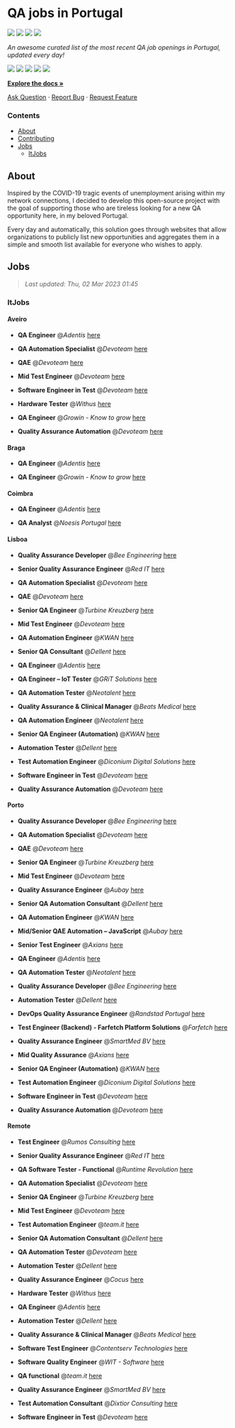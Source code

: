 QA jobs in Portugal
========================

![](https://img.shields.io/static/v1?label=%F0%9F%8C%9F&message=If%20Useful&color=BC4E99)
[![](https://img.shields.io/github/stars/sergiomartins8/qa-jobs-in-portugal)](https://github.com/sergiomartins8/qa-jobs-in-portugal/stargazers)
[![](https://img.shields.io/github/forks/sergiomartins8/qa-jobs-in-portugal)](https://github.com/sergiomartins8/qa-jobs-in-portugal/network/members)
[![](https://img.shields.io/badge/-sergiomartins8-blue?logo=Linkedin&logoColor=white)](https://www.linkedin.com/in/sergiomartins8/)

_An awesome curated list of the most recent QA job openings in Portugal, updated every day!_

[![](https://img.shields.io/github/v/release/sergiomartins8/qa-jobs-in-portugal)](https://github.com/sergiomartins8/qa-jobs-in-portugal/releases)
[![](https://github.com/sergiomartins8/qa-jobs-in-portugal/workflows/release/badge.svg)](https://github.com/sergiomartins8/qa-jobs-in-portugal/actions?query=workflow%3Arelease)
[![](https://img.shields.io/github/issues/sergiomartins8/qa-jobs-in-portugal)](https://github.com/sergiomartins8/qa-jobs-in-portugal/issues)
[![](https://img.shields.io/github/contributors/sergiomartins8/qa-jobs-in-portugal)](https://github.com/sergiomartins8/qa-jobs-in-portugal/graphs/contributors)
[![](https://img.shields.io/github/license/sergiomartins8/qa-jobs-in-portugal)](https://github.com/sergiomartins8/qa-jobs-in-portugal/blob/master/LICENSE)

**[Explore the docs »](https://github.com/sergiomartins8/qa-jobs-in-portugal/blob/master/docs/DOCUMENTATION.md)**

[Ask Question](https://github.com/sergiomartins8/qa-jobs-in-portugal/issues) 
·
[Report Bug](https://github.com/sergiomartins8/qa-jobs-in-portugal/issues)
·
[Request Feature](https://github.com/sergiomartins8/qa-jobs-in-portugal/issues)

### Contents
* [About](#about)
* [Contributing](https://github.com/sergiomartins8/qa-jobs-in-portugal/blob/master/docs/CONTRIBUTING.md)
* [Jobs](#jobs)
  * [ItJobs](#itjobs)

## About
Inspired by the COVID-19 tragic events of unemployment arising within my network connections, I decided to develop this open-source project with the goal of supporting those who are tireless looking for a new QA opportunity here, in my beloved Portugal.

Every day and automatically, this solution goes through websites that allow organizations to publicly list new opportunities and aggregates them in a simple and smooth list available for everyone who wishes to apply.

Jobs
---------

> _Last updated: Thu, 02 Mar 2023 01:45_

### ItJobs

#### Aveiro

- **QA Engineer** @_Adentis_ [here](https://www.itjobs.pt/oferta/454241/qa-engineer)


- **QA Automation Specialist** @_Devoteam_ [here](https://www.itjobs.pt/oferta/453165/qa-automation-specialist)


- **QAE** @_Devoteam_ [here](https://www.itjobs.pt/oferta/454621/qae)


- **Mid Test Engineer** @_Devoteam_ [here](https://www.itjobs.pt/oferta/454833/mid-test-engineer)


- **Software Engineer in Test** @_Devoteam_ [here](https://www.itjobs.pt/oferta/454010/software-engineer-in-test)


- **Hardware Tester** @_Withus_ [here](https://www.itjobs.pt/oferta/455370/hardware-tester)


- **QA Engineer** @_Growin - Know to grow_ [here](https://www.itjobs.pt/oferta/454735/qa-engineer)


- **Quality Assurance Automation** @_Devoteam_ [here](https://www.itjobs.pt/oferta/455182/quality-assurance-automation)

#### Braga

- **QA Engineer** @_Adentis_ [here](https://www.itjobs.pt/oferta/454241/qa-engineer)


- **QA Engineer** @_Growin - Know to grow_ [here](https://www.itjobs.pt/oferta/454735/qa-engineer)

#### Coimbra

- **QA Engineer** @_Adentis_ [here](https://www.itjobs.pt/oferta/454241/qa-engineer)


- **QA Analyst** @_Noesis Portugal_ [here](https://www.itjobs.pt/oferta/453411/qa-analyst)

#### Lisboa

- **Quality Assurance Developer** @_Bee Engineering_ [here](https://www.itjobs.pt/oferta/454011/quality-assurance-developer)


- **Senior Quality Assurance Engineer** @_Red IT_ [here](https://www.itjobs.pt/oferta/455416/senior-quality-assurance-engineer)


- **QA Automation Specialist** @_Devoteam_ [here](https://www.itjobs.pt/oferta/453165/qa-automation-specialist)


- **QAE** @_Devoteam_ [here](https://www.itjobs.pt/oferta/454621/qae)


- **Senior QA Engineer** @_Turbine Kreuzberg_ [here](https://www.itjobs.pt/oferta/454948/senior-qa-engineer)


- **Mid Test Engineer** @_Devoteam_ [here](https://www.itjobs.pt/oferta/454833/mid-test-engineer)


- **QA Automation Engineer** @_KWAN_ [here](https://www.itjobs.pt/oferta/454064/qa-automation-engineer)


- **Senior QA Consultant** @_Dellent_ [here](https://www.itjobs.pt/oferta/454423/senior-qa-consultant)


- **QA Engineer** @_Adentis_ [here](https://www.itjobs.pt/oferta/454241/qa-engineer)


- **QA Engineer – IoT Tester** @_GRiT Solutions_ [here](https://www.itjobs.pt/oferta/454753/qa-engineer-iot-tester)


- **QA Automation Tester** @_Neotalent_ [here](https://www.itjobs.pt/oferta/453286/qa-automation-tester)


- **Quality Assurance & Clinical Manager** @_Beats Medical_ [here](https://www.itjobs.pt/oferta/454488/quality-assurance-clinical-manager)


- **QA Automation Engineer** @_Neotalent_ [here](https://www.itjobs.pt/oferta/454854/qa-automation-engineer)


- **Senior QA Engineer (Automation)** @_KWAN_ [here](https://www.itjobs.pt/oferta/453951/senior-qa-engineer-automation)


- **Automation Tester** @_Dellent_ [here](https://www.itjobs.pt/oferta/453147/automation-tester)


- **Test Automation Engineer** @_Diconium Digital Solutions_ [here](https://www.itjobs.pt/oferta/455200/test-automation-engineer)


- **Software Engineer in Test** @_Devoteam_ [here](https://www.itjobs.pt/oferta/454010/software-engineer-in-test)


- **Quality Assurance Automation** @_Devoteam_ [here](https://www.itjobs.pt/oferta/455182/quality-assurance-automation)

#### Porto

- **Quality Assurance Developer** @_Bee Engineering_ [here](https://www.itjobs.pt/oferta/454011/quality-assurance-developer)


- **QA Automation Specialist** @_Devoteam_ [here](https://www.itjobs.pt/oferta/453165/qa-automation-specialist)


- **QAE** @_Devoteam_ [here](https://www.itjobs.pt/oferta/454621/qae)


- **Senior QA Engineer** @_Turbine Kreuzberg_ [here](https://www.itjobs.pt/oferta/454948/senior-qa-engineer)


- **Mid Test Engineer** @_Devoteam_ [here](https://www.itjobs.pt/oferta/454833/mid-test-engineer)


- **Quality Assurance Engineer** @_Aubay_ [here](https://www.itjobs.pt/oferta/455308/quality-assurance-engineer)


- **Senior QA Automation Consultant** @_Dellent_ [here](https://www.itjobs.pt/oferta/454883/senior-qa-automation-consultant)


- **QA Automation Engineer** @_KWAN_ [here](https://www.itjobs.pt/oferta/454064/qa-automation-engineer)


- **Mid/Senior QAE Automation – JavaScript** @_Aubay_ [here](https://www.itjobs.pt/oferta/454800/mid-senior-qae-automation-javascript)


- **Senior Test Engineer** @_Axians_ [here](https://www.itjobs.pt/oferta/454644/senior-test-engineer)


- **QA Engineer** @_Adentis_ [here](https://www.itjobs.pt/oferta/454241/qa-engineer)


- **QA Automation Tester** @_Neotalent_ [here](https://www.itjobs.pt/oferta/453286/qa-automation-tester)


- **Quality Assurance Developer** @_Bee Engineering_ [here](https://www.itjobs.pt/oferta/454021/quality-assurance-developer)


- **Automation Tester** @_Dellent_ [here](https://www.itjobs.pt/oferta/454394/automation-tester)


- **DevOps Quality Assurance Engineer** @_Randstad Portugal_ [here](https://www.itjobs.pt/oferta/455615/devops-quality-assurance-engineer)


- **Test Engineer (Backend) - Farfetch Platform Solutions** @_Farfetch_ [here](https://www.itjobs.pt/oferta/455168/test-engineer-backend-farfetch-platform-solutions)


- **Quality Assurance Engineer** @_SmartMed BV_ [here](https://www.itjobs.pt/oferta/454253/quality-assurance-engineer)


- **Mid Quality Assurance** @_Axians_ [here](https://www.itjobs.pt/oferta/454651/mid-quality-assurance)


- **Senior QA Engineer (Automation)** @_KWAN_ [here](https://www.itjobs.pt/oferta/453951/senior-qa-engineer-automation)


- **Test Automation Engineer** @_Diconium Digital Solutions_ [here](https://www.itjobs.pt/oferta/455200/test-automation-engineer)


- **Software Engineer in Test** @_Devoteam_ [here](https://www.itjobs.pt/oferta/454010/software-engineer-in-test)


- **Quality Assurance Automation** @_Devoteam_ [here](https://www.itjobs.pt/oferta/455182/quality-assurance-automation)

#### Remote

- **Test Engineer** @_Rumos Consulting_ [here](https://www.itjobs.pt/oferta/455030/test-engineer)


- **Senior Quality Assurance Engineer** @_Red IT_ [here](https://www.itjobs.pt/oferta/455416/senior-quality-assurance-engineer)


- **QA Software Tester - Functional** @_Runtime Revolution_ [here](https://www.itjobs.pt/oferta/454150/qa-software-tester-functional)


- **QA Automation Specialist** @_Devoteam_ [here](https://www.itjobs.pt/oferta/453165/qa-automation-specialist)


- **Senior QA Engineer** @_Turbine Kreuzberg_ [here](https://www.itjobs.pt/oferta/454948/senior-qa-engineer)


- **Mid Test Engineer** @_Devoteam_ [here](https://www.itjobs.pt/oferta/454833/mid-test-engineer)


- **Test Automation Engineer** @_team.it_ [here](https://www.itjobs.pt/oferta/455262/test-automation-engineer)


- **Senior QA Automation Consultant** @_Dellent_ [here](https://www.itjobs.pt/oferta/454883/senior-qa-automation-consultant)


- **QA Automation Tester** @_Devoteam_ [here](https://www.itjobs.pt/oferta/453100/qa-automation-tester)


- **Automation Tester** @_Dellent_ [here](https://www.itjobs.pt/oferta/453999/automation-tester)


- **Quality Assurance Engineer** @_Cocus_ [here](https://www.itjobs.pt/oferta/454696/quality-assurance-engineer)


- **Hardware Tester** @_Withus_ [here](https://www.itjobs.pt/oferta/455370/hardware-tester)


- **QA Engineer** @_Adentis_ [here](https://www.itjobs.pt/oferta/454241/qa-engineer)


- **Automation Tester** @_Dellent_ [here](https://www.itjobs.pt/oferta/454394/automation-tester)


- **Quality Assurance & Clinical Manager** @_Beats Medical_ [here](https://www.itjobs.pt/oferta/454488/quality-assurance-clinical-manager)


- **Software Test Engineer** @_Contentserv Technologies_ [here](https://www.itjobs.pt/oferta/453645/software-test-engineer)


- **Software Quality Engineer** @_WIT - Software_ [here](https://www.itjobs.pt/oferta/455061/software-quality-engineer)


- **QA functional** @_team.it_ [here](https://www.itjobs.pt/oferta/455265/team-qa-functional)


- **Quality Assurance Engineer** @_SmartMed BV_ [here](https://www.itjobs.pt/oferta/454253/quality-assurance-engineer)


- **Test Automation Consultant** @_Dixtior Consulting_ [here](https://www.itjobs.pt/oferta/454744/test-automation-consultant)


- **Software Engineer in Test** @_Devoteam_ [here](https://www.itjobs.pt/oferta/454010/software-engineer-in-test)

